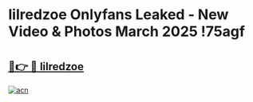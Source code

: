 # lilredzoe Onlyfans Leaked - New Video & Photos March 2025 !75agf

# <h2><a href="https://jc271h.iuczelnia.edu.pl?title=lilredzoe&ref=75agf">🔗👉 🔴 lilredzoe</a></h2>

[![acn](https://github.com/user-attachments/assets/0f9c940e-d8b0-45ae-aac7-cd30a18b3e1c)](https://jc271h.iuczelnia.edu.pl?title=lilredzoe&ref=75agf)

